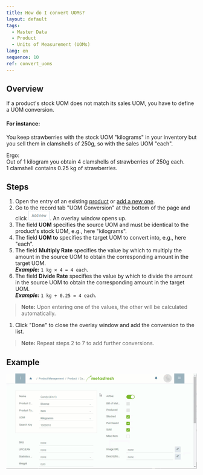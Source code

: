 ```yaml
---
title: How do I convert UOMs?
layout: default
tags:
  - Master Data
  - Product
  - Units of Measurement (UOMs)
lang: en
sequence: 10
ref: convert_uoms
---
```


## Overview
If a product's stock UOM does not match its sales UOM, you have to define a UOM conversion.

#### For instance:
You keep strawberries with the stock UOM "kilograms" in your inventory but you sell them in clamshells of 250g, so with the sales UOM "each".

Ergo:<br>
Out of 1 kilogram you obtain 4 clamshells of strawberries of 250g each.<br>
1 clamshell contains 0.25 kg of strawberries.

## Steps
1. Open the entry of an existing [product](Menu) or [add a new one](NewProduct).
1. Go to the record tab "UOM Conversion" at the bottom of the page and click ![](assets/Add_New_Button.png). An overlay window opens up.
1. The field **UOM** specifies the source UOM and must be identical to the product's stock UOM, e.g., here "kilograms".
1. The field **UOM to** specifies the target UOM to convert into, e.g., here "each".
1. The field **Multiply Rate** specifies the value by which to multiply the amount in the source UOM to obtain the corresponding amount in the target UOM.<br>
***Example:*** `1 kg × 4 = 4 each`.
1. The field **Divide Rate** specifies the value by which to divide the amount in the source UOM to obtain the corresponding amount in the target UOM.<br>
***Example:*** `1 kg ÷ 0.25 = 4 each`.
 >**Note:** Upon entering one of the values, the other will be calculated automatically.

1. Click "Done" to close the overlay window and add the conversion to the list.
 >**Note:** Repeat steps 2 to 7 to add further conversions.

## Example
![](assets/Convert_UOMs.gif)
